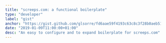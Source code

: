 ```yaml
---
title: "screeps.com: a functional boilerplate"
type: "developer"
label: "gist"
anchor: "https://gist.github.com/glsorre/fd6aae59f4193c63c8c3f28b0aeb51e2"
date: "2019-01-09T11:00:00+01:00"
desc: "An easy to configure and to expand boilerplate for screeps.com"
---
```

